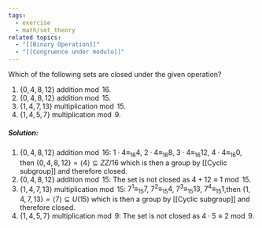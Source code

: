 ```yaml
---
tags:
  - exercise
  - math/set_theory
related topics:
  - "[[Binary Operation]]"
  - "[[Congruence under modulo]]"
---
```

Which of the following sets are closed under the given operation?
1. $\{0, 4, 8, 12\}$ addition $\operatorname{mod}\ 16$.
2. $\{0, 4, 8, 12\}$ addition $\operatorname{mod}\ 15$.
3. $\{1, 4, 7, 13\}$ multiplication $\operatorname{mod}\ 15$.
4. $\{1, 4, 5, 7\}$ multiplication $\operatorname{mod}\ 9$.
##### Solution:
1. $\{0, 4, 8, 12\}$ addition $\operatorname{mod}\ 16$:
	 $1\cdot 4\equiv_{16}4$, $2\cdot 4\equiv_{16}8$, $3\cdot 4\equiv_{16}12$, $4\cdot 4\equiv_{16} 0$, then $\{0, 4, 8, 12\}=\langle 4\rangle\subseteq ZZ/16$ which is then a group by [[Cyclic subgroup]] and therefore closed.
2. $\{0, 4, 8, 12\}$ addition $\operatorname{mod}\ 15$:
	The set is not closed as $4+12\equiv 1\ \operatorname{mod}\ 15$.
3. $\{1, 4, 7, 13\}$ multiplication $\operatorname{mod}\ 15$:
	$7^1\equiv_{15} 7$, $7^2\equiv_{15} 4$, $7^3 \equiv_{15}13$, $7^4\equiv_{15} 1$,then $\{1, 4, 7, 13\}=\langle 7\rangle\subseteq U(15)$ which is then a group by [[Cyclic subgroup]] and therefore closed.
4. $\{1, 4, 5, 7\}$ multiplication $\operatorname{mod}\ 9$:
	The set is not closed as $4\cdot 5\equiv 2\ \operatorname{mod}\ 9$.